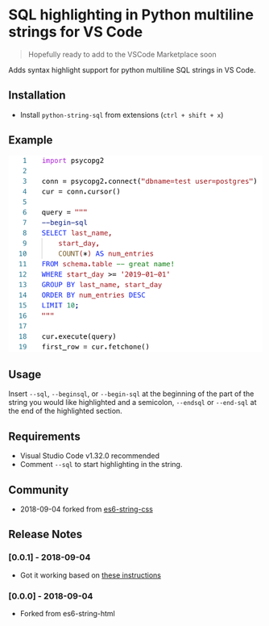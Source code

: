 # SQL highlighting in Python multiline strings for VS Code 
> Hopefully ready to add to the VSCode Marketplace soon

Adds syntax highlight support for python multiline SQL strings in VS Code.

## Installation

- Install `python-string-sql` from extensions (`ctrl + shift + x`)

## Example

[![Example](docs/demo.png)](docs/demo.py)

## Usage

Insert `--sql`, `--beginsql`, or `--begin-sql` at the beginning of the part of the string you would like highlighted and a semicolon, `--endsql` or `--end-sql` at the end of the highlighted section.

## Requirements

- Visual Studio Code v1.32.0 recommended
- Comment `--sql` to start highlighting in the string.

## Community
- 2018-09-04 forked from [es6-string-css](https://github.com/bashmish/es6-string-css)

## Release Notes

### [0.0.1] - 2018-09-04
- Got it working based on [these instructions](https://code.visualstudio.com/api/language-extensions/syntax-highlight-guide)

### [0.0.0] - 2018-09-04
- Forked from es6-string-html

